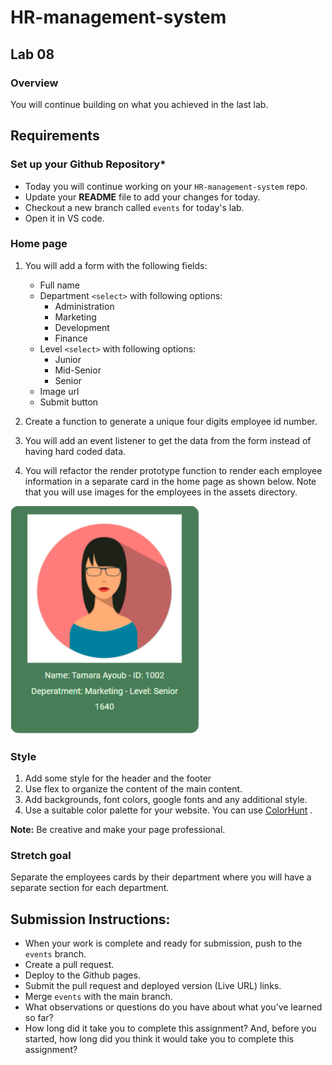 # HR-management-system

## Lab 08

### **Overview**

You will continue building on what you achieved in the last lab.

## **Requirements**

### **Set up your Github Repository***

- Today you will continue working on your `HR-management-system` repo.
- Update your **README** file to add your changes for today.
- Checkout a new branch called `events` for today's lab.
- Open it in VS code.

### **Home page**

1. You will add a form with the following fields:
    - Full name
    - Department `<select>` with following options:
        - Administration
        - Marketing
        - Development
        - Finance
    - Level `<select>` with following options:
        - Junior
        - Mid-Senior
        - Senior
    - Image url
    - Submit button

2. Create a function to generate a unique four digits employee id number.

3. You will add an event listener to get the data from the form instead of having hard coded data.

4. You will refactor the  render prototype function to render each employee information in a separate card in the home page as shown below. Note that you will use images for the employees in the assets directory.

![Card](assets/card.png)

### **Style**

1. Add some style for the header and the footer
2. Use flex to organize the content of the main content.
3. Add backgrounds, font colors, google fonts and any additional style.
4. Use a suitable color palette for your website. You can use [ColorHunt](https://colorhunt.co) .

**Note:**
Be creative and make your page professional.

### **Stretch goal**

Separate the employees cards by their department where you will have a separate section for each department.



## Submission Instructions:
- When your work is complete and ready for submission, push to the `events` branch.
- Create a pull request.
- Deploy to the Github pages.
- Submit the pull request and deployed version (Live URL) links.
- Merge `events` with the main branch.
- What observations or questions do you have about what you’ve learned so far?
- How long did it take you to complete this assignment? And, before you started, how long did you think it would take you to complete this assignment?